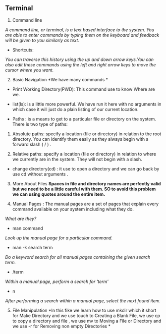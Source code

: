 ## Terminal
1. Command line

*A command line, or terminal, is a text based interface to the system. You are able to enter commands by typing them on the keyboard and feedback will be given to you similarly as text.*

- Shortcuts:

*You can traverse this history using the up and down arrow keys.You can also edit these commands using the left and right arrow keys to move the cursor where you want.*

2. Basic Navigation
 *We have many commands *
 -  Print Working Directory(PWD): This command use to know Where are we.

 -  list(ls): is a little more powerful. We have run it here with no arguments in which case it will just do a plain listing of our current location.

 - Paths : is a means to get to a particular file or directory on the system. There is two type of paths:


 1. Absolute paths:  specify a location (file or directory) in relation to the root directory. You can identify them easily as they always begin with a forward slash ( / ) .

 2. Relative paths:  specify a location (file or directory) in relation to where we currently are in the system. They will not begin with a slash.

 - change directory(cd) : it use to open a directory and we can go back by use cd without arguments .


 3. More About Files
 **Spaces in file and directory names are perfectly valid but we need to be a little careful with them. SO to avoid this problem we can using quotes around the entire item.**

 4. Manual Pages : The manual pages are a set of pages that explain every command available on your system including what they do.

*What are they?*

- man command

*Look up the manual page for a particular command.*

- man -k search term

*Do a keyword search for all manual pages containing the given search term.*

- /term

*Within a manual page, perform a search for 'term'*

- n

*After performing a search within a manual page, select the next found item.*

5. File Manipulation
*In this fike we learn how to use mkdir which it short for Make Directory and we use touch to Creating a Blank File, we use cp to copy a directory and file , we use mv to Moving a File or Directory and we use -r for Removing non empty Directories *
